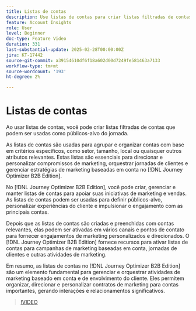 ```yaml
---
title: Listas de contas
description: Use listas de contas para criar listas filtradas de contas que podem ser usadas como públicos-alvo do jornada.
feature: Account Insights
role: User
level: Beginner
doc-type: Feature Video
duration: 331
last-substantial-update: 2025-02-28T00:00:00Z
jira: KT-17442
source-git-commit: a39154610df6f18a602d00d7249fe581463a7133
workflow-type: tm+mt
source-wordcount: '193'
ht-degree: 2%

---
```



# Listas de contas

Ao usar listas de contas, você pode criar listas filtradas de contas que podem ser usadas como públicos-alvo do jornada.

As listas de contas são usadas para agrupar e organizar contas com base em critérios específicos, como setor, tamanho, local ou quaisquer outros atributos relevantes. Estas listas são essenciais para direcionar e personalizar compromissos de marketing, orquestrar jornadas de clientes e gerenciar estratégias de marketing baseadas em conta no [!DNL Journey Optimizer B2B Edition].

No [!DNL Journey Optimizer B2B Edition], você pode criar, gerenciar e manter listas de contas para apoiar suas iniciativas de marketing e vendas. As listas de contas podem ser usadas para definir públicos-alvo, personalizar experiências do cliente e impulsionar o engajamento com as principais contas.

Depois que as listas de contas são criadas e preenchidas com contas relevantes, elas podem ser ativadas em vários canais e pontos de contato para fornecer engajamentos de marketing personalizados e direcionados. O [!DNL Journey Optimizer B2B Edition] fornece recursos para ativar listas de contas para campanhas de marketing baseadas em conta, jornadas de clientes e outras atividades de marketing.

Em resumo, as listas de contas no [!DNL Journey Optimizer B2B Edition] são um elemento fundamental para gerenciar e orquestrar atividades de marketing baseado em conta e de envolvimento do cliente. Eles permitem organizar, direcionar e personalizar contratos de marketing para contas importantes, gerando interações e relacionamentos significativos.

>[!VIDEO](https://video.tv.adobe.com/v/3448636/?learn=on&enablevpops)
